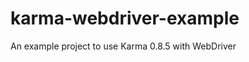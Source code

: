 karma-webdriver-example
=======================

An example project to use Karma 0.8.5 with WebDriver 
